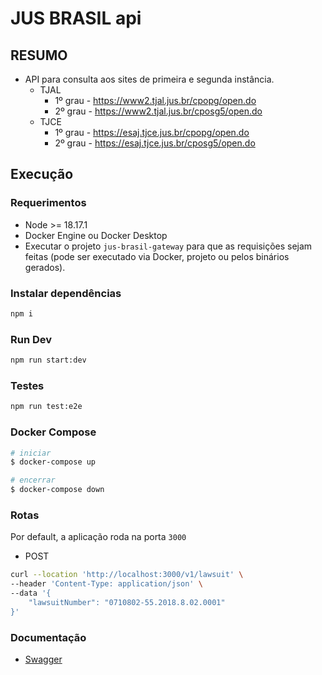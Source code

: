 # JUS BRASIL api

## RESUMO

* API para consulta aos sites de primeira e segunda instância.
  * TJAL
    * 1º grau - <https://www2.tjal.jus.br/cpopg/open.do>
    * 2º grau - <https://www2.tjal.jus.br/cposg5/open.do>
  * TJCE
    * 1º grau - <https://esaj.tjce.jus.br/cpopg/open.do>
    * 2º grau - <https://esaj.tjce.jus.br/cposg5/open.do>

## Execução

### Requerimentos

* Node >= 18.17.1
* Docker Engine ou Docker Desktop
* Executar o projeto `jus-brasil-gateway` para que as requisições sejam feitas (pode ser executado via Docker, projeto ou pelos binários gerados).

### Instalar dependências

```bash
npm i
```

### Run Dev

```bash
npm run start:dev
```

### Testes

```bash
npm run test:e2e
```

### Docker Compose

```bash
# iniciar
$ docker-compose up
```

```bash
# encerrar
$ docker-compose down
```

### Rotas

Por default, a aplicação roda na porta `3000`

* POST

```bash
curl --location 'http://localhost:3000/v1/lawsuit' \
--header 'Content-Type: application/json' \
--data '{
    "lawsuitNumber": "0710802-55.2018.8.02.0001"
}'
```

### Documentação

* [Swagger](http://localhost:3000/swagger)
